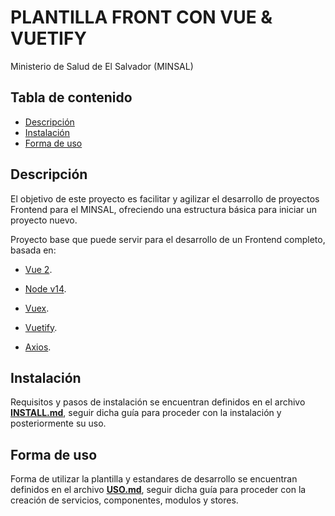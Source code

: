 # PLANTILLA FRONT CON VUE & VUETIFY

Ministerio de Salud de El Salvador (MINSAL)

## Tabla de contenido

- [Descripción](#descripción)
- [Instalación](#instalación)
- [Forma de uso](#forma-de-uso)

## Descripción

El objetivo de este proyecto es facilitar y agilizar el desarrollo de proyectos Frontend para el MINSAL, ofreciendo una estructura básica para iniciar un proyecto nuevo.

Proyecto base que puede servir para el desarrollo de un Frontend completo, basada en:

- [Vue 2](https://v2.vuejs.org/).

- [Node v14](https://nodejs.org/es/).

- [Vuex](https://vuex.vuejs.org/).

- [Vuetify](https://vuetifyjs.com/en/).

- [Axios](https://github.com/axios/axios).

## Instalación

Requisitos y pasos de instalación se encuentran definidos en el archivo [**INSTALL.md**](http://codigo.salud.gob.sv/disam/plantilla-front/blob/plantilla-team/docs/install.md), seguir dicha guía para proceder con la instalación y posteriormente su uso.

## Forma de uso

Forma de utilizar la plantilla y estandares de desarrollo se encuentran definidos en el archivo [**USO.md**](http://codigo.salud.gob.sv/disam/plantilla-front/blob/plantilla-team/docs/uso.md), seguir dicha guía para proceder con la creación de servicios, componentes, modulos y stores.
